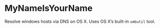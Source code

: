MyNameIsYourName
================

Resolve windows hosts via DNS on OS X. Uses OS X’s built-in `smbutil` tool.